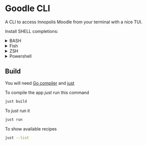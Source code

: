 # Goodle CLI

A CLI to access Innopolis Moodle from your terminal 
with a nice TUI.

Install SHELL completions:

<details>
<summary>BASH</summary>

This script depends on the `bash-completion` package.
If it is not installed already, you can install it via your OS's package manager.

To load completions in your current shell session:

```bash
source <(goodle-cli completion bash)
```

To load completions for every new session, execute once:

#### Linux:

```bash
goodle-cli completion bash > /etc/bash_completion.d/goodle-cli
```

#### macOS:

```bash
goodle-cli completion bash > $(brew --prefix)/etc/bash_completion.d/goodle-cli
```

You will need to start a new shell for this setup to take effect.

</details>

<details>
<summary>Fish</summary>

To load completions in your current shell session:

```shell
goodle-cli completion fish | source
```

To load completions for every new session, execute once:

```shell
goodle-cli completion fish > ~/.config/fish/completions/goodle-cli.fish
```

You will need to start a new shell for this setup to take effect.
</details>

<details>
<summary>ZSH</summary>

If shell completion is not already enabled in your environment you will need
to enable it.  You can execute the following once:

```zsh
echo "autoload -U compinit; compinit" >> ~/.zshrc
```

To load completions in your current shell session:

```zsh
source <(goodle-cli completion zsh)
```

To load completions for every new session, execute once:

#### Linux:

```zsh
goodle-cli completion zsh > "${fpath[1]}/_goodle-cli"
```

#### macOS:

```zsh
goodle-cli completion zsh > $(brew --prefix)/share/zsh/site-functions/_goodle-cli
```

You will need to start a new shell for this setup to take effect.
</details>

<details>
<summary>Powershell</summary>

To load completions in your current shell session:

```powershell
goodle-cli completion powershell | Out-String | Invoke-Expression
```
To load completions for every new session, add the output of the above command
to your powershell profile.
</details>

## Build

You will need [Go compiler](https://go.dev/dl/)
and [just](https://github.com/casey/just)

To compile the app *just* run this command

```bash
just build
```

To *just* run it

```bash
just run
```

To show available recipes

```bash
just --list
```